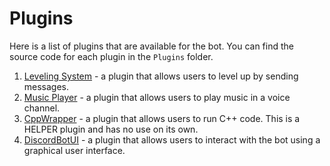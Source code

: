﻿# Plugins
Here is a list of plugins that are available for the bot. You can find the source code for each plugin in the `Plugins` folder.
1. [Leveling System](./LevelingSystem) - a plugin that allows users to level up by sending messages.
2. [Music Player](./MusicPlayer) - a plugin that allows users to play music in a voice channel.
3. [CppWrapper](./CppWrapper) - a plugin that allows users to run C++ code. This is a HELPER plugin and has no use on its own.
4. [DiscordBotUI](./DiscordBotUI) - a plugin that allows users to interact with the bot using a graphical user interface.